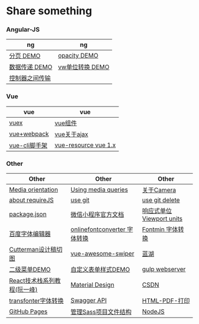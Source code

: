 # Share something

### Angular-JS

|  ng  |   ng   |
| ---------- | -----------  |
| [分页 DEMO](https://c-rachel.github.io/Share/%E5%88%86%E9%A1%B5.html) | [opacity DEMO](https://c-rachel.github.io/Share/opacity%20(filter%20IE).html) |
| [数据传递 DEMO](https://c-rachel.github.io/Share/%E5%B9%B3%E8%A1%8C%E6%A8%A1%E5%9D%97%E6%95%B0%E6%8D%AE%E4%BC%A0%E9%80%92.html) | [vw单位转换 DEMO](https://c-rachel.github.io/Share/vw.html) |
| [控制器之间传输](https://github.com/C-Rachel/Share/issues/1)  |       |


### Vue

|  vue  |   vue   |
| ---------- | -----------  |
| [vuex](https://github.com/C-Rachel/Share/issues/2) | [vue组件](https://github.com/C-Rachel/Share/issues/3) |
| [vue+webpack](https://github.com/C-Rachel/Share/issues/4) | [vue关于ajax](https://github.com/C-Rachel/Share/issues/5) |
|  [vue-cli脚手架](https://github.com/C-Rachel/Share/issues/6)  | [vue-resource vue 1.x](https://github.com/C-Rachel/Share/issues/9) |


### Other

|  Other  |   Other   |   Other   |
| ---------- | ----------- | ----------- |
|  [Media orientation](https://developer.mozilla.org/en-US/docs/Web/CSS/@media/orientation)  |   [Using media queries](https://developer.mozilla.org/en-US/docs/Web/CSS/Media_Queries/Using_media_queries)   | [关于Camera](https://github.com/C-Rachel/Share/issues/7) |
| [about requireJS](https://github.com/C-Rachel/Share/issues/10) | [use git](https://blog.csdn.net/sinat_20177327/article/details/76062030) | [use git delete](https://www.jianshu.com/p/03314c2ed04d) |
| [package.json](https://yarnpkg.com/lang/zh-hans/docs/package-json/)  |  [微信小程序官方文档](https://developers.weixin.qq.com/miniprogram/dev/index.html) | [响应式单位 Viewport units](https://tutorialzine.com/2015/05/simplify-your-stylesheets-with-the-magical-css-viewport-units) |
| [百度字体编辑器](http://fontstore.baidu.com/static/editor/index.html) | [onlinefontconverter 字体转换](https://onlinefontconverter.com/) | [Fontmin 字体转换](https://github.com/ecomfe/fontmin) |
| [Cutterman设计稿切图](https://github.com/jawil/blog/issues/11) | [vue-awesome-swiper](https://surmon-china.github.io/vue-awesome-swiper/) | [蓝湖](http://sos.lanhuapp.com/#/1) |
| [二级菜单DEMO](https://c-rachel.github.io/Share/menu-demo.html) | [自定义表单样式DEMO](https://c-rachel.github.io/Share/form.html) | [gulp webserver](https://github.com/C-Rachel/Share/issues/22) |
| [React技术栈系列教程(阮一峰)](http://www.ruanyifeng.com/blog/2016/09/react-technology-stack.html) | [Material Design](https://material.io/) | [CSDN](https://www.csdn.net/) |
| [transfonter字体转换](https://transfonter.org/ttc-unpack) | [Swagger API](https://swagger.io/) | [HTML-PDF-打印](https://github.com/C-Rachel/Share/issues/23) |
| [GitHub Pages](https://pages.github.com/) | [管理Sass项目文件结构](https://github.com/C-Rachel/Share/issues/11) | [NodeJS](http://nodejs.cn/) |


